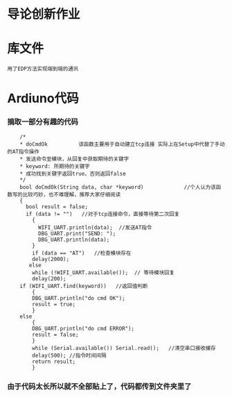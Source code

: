 # 导论创新作业
##
# 库文件
    用了EDP方法实现端到端的通讯
# Ardiuno代码
### 摘取一部分有趣的代码
		/*
		* doCmdOk          该函数主要用于自动建立tcp连接 实际上在Setup中代替了手动的AT指令操作
		* 发送命令至模块，从回复中获取期待的关键字     
		* keyword: 所期待的关键字
		* 成功找到关键字返回true，否则返回false
		*/
		bool doCmdOk(String data, char *keyword)             //个人认为该函数写的比较巧妙，也不难理解，推荐大家仔细阅读
		{
		  bool result = false;	
		  if (data != "")   //对于tcp连接命令，直接等待第二次回复
 			{
  			  WIFI_UART.println(data);  //发送AT指令
  			  DBG_UART.print("SEND: ");
  			  DBG_UART.println(data);
  			}
  			if (data == "AT")   //检查模块存在
  		 	delay(2000);
  		   else
    		while (!WIFI_UART.available());  // 等待模块回复
			delay(200);
  		if (WIFI_UART.find(keyword))   //返回值判断
  			{
    		DBG_UART.println("do cmd OK");
 			result = true;
  			}
  		else
  			{
    		DBG_UART.println("do cmd ERROR");
    		result = false;
  			}
  			while (Serial.available()) Serial.read();   //清空串口接收缓存
 			delay(500); //指令时间间隔
  			return result;
			}
### 由于代码太长所以就不全部贴上了，代码都传到文件夹里了
    

